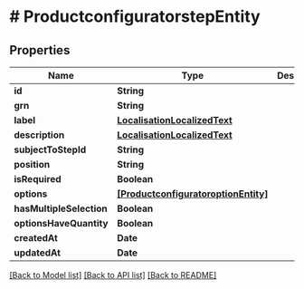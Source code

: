 # # ProductconfiguratorstepEntity


## Properties


Name | Type | Description | Notes
------------ | ------------- | ------------- | -------------
**id**| **String** |   | [optional]
**grn**| **String** |   | [optional]
**label**| [**LocalisationLocalizedText**](LocalisationLocalizedText.md) |   | [optional]
**description**| [**LocalisationLocalizedText**](LocalisationLocalizedText.md) |   | [optional]
**subjectToStepId**| **String** |   | [optional]
**position**| **String** |   | [optional]
**isRequired**| **Boolean** |   | [optional]
**options**| [**[ProductconfiguratoroptionEntity]**](ProductconfiguratoroptionEntity.md) |   | [optional]
**hasMultipleSelection**| **Boolean** |   | [optional]
**optionsHaveQuantity**| **Boolean** |   | [optional]
**createdAt**| **Date** |   | [optional]
**updatedAt**| **Date** |   | [optional]


[[Back to Model list]](../../README.md#models) [[Back to API list]](../../README.md#endpoints) [[Back to README]](../../README.md)